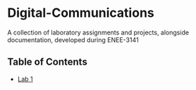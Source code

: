 # Digital-Communications

A collection of laboratory assignments and projects, alongside documentation, developed during ENEE-3141

## Table of Contents
- [Lab 1](tree/main/L1_AM_RECEIVER)
